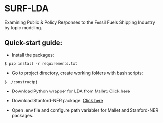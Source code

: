 # SURF-LDA
Examining Public & Policy Responses to the Fossil Fuels Shipping Industry by topic modeling.

## Quick-start guide:

- Install the packages:

```
$ pip install -r requirements.txt
```

- Go to project directory, create working folders with bash scripts:

```
$ ./constructpj
```

- Download Python wrapper for LDA from Mallet: [Click here](http://mallet.cs.umass.edu/download.php)

- Download Stanford-NER package: [Click here](https://nlp.stanford.edu/software/CRF-NER.shtml#Download)

- Open .env file and configure path variables for Mallet and Stanford-NER packages.
